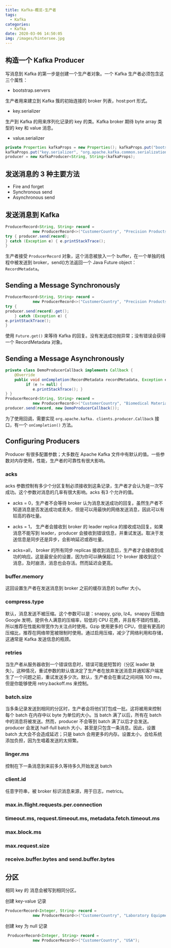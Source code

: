 ```yaml
---
title: Kafka-概览-生产者
tags:
  - Kafka
categories:
  - Kafka
date: 2020-03-06 14:50:05
img: /images/hintersee.jpg
---
```



<!-- more -->

## 构造一个 Kafka Producer

写消息到 Kafka 的第一步是创建一个生产者对象。一个 Kafka 生产者必须包含这三个属性：

* bootstrap.servers

生产者用来建立到 Kafka 簇的初始连接的 broker 列表，host:port 形式。

* key.serializer

生产到 Kafka 的用来序列化记录的 key 的类。Kafka broker 期待 byte array 类型的 key 和 value 消息。

* value.serializer

```Java
private Properties kafkaProps = new Properties(); kafkaProps.put("bootstrap.servers", "broker1:9092,broker2:9092");
kafkaProps.put("key.serializer", "org.apache.kafka.common.serialization.StringSerializer"); kafkaProps.put("value.serializer", "org.apache.kafka.common.serialization.StringSerializer"); 
producer = new KafkaProducer<String, String>(kafkaProps);
```

## 发送消息的 3 种主要方法

* Fire and forget
* Synchronous send
* Asynchronous send

## 发送消息到 Kafka

```Java
ProducerRecord<String, String> record =
            new ProducerRecord<>("CustomerCountry", "Precision Products","France");
try { producer.send(record);
} catch (Exception e) { e.printStackTrace();
}
```

生产者接受 `ProducerRecord` 对象，这个消息被放入一个 buffer，在一个单独的线程中被发送到 broker，send()方法返回一个 Java Future object：`RecordMetadata`。

## Sending a Message Synchronously

```Java
ProducerRecord<String, String> record =
            new ProducerRecord<>("CustomerCountry", "Precision Products", "France");
try {
producer.send(record).get();
    } catch (Exception e) {
e.printStackTrace();
}
```

使用 `Future.get()` 来等待 Kafka 的回复。没有发送成功抛异常；没有错误会获得一个 RecordMetadata 对象。

## Sending a Message Asynchronously

```Java
private class DemoProducerCallback implements Callback {
    @Override
    public void onCompletion(RecordMetadata recordMetadata, Exception e) {
         if (e != null) {
            e.printStackTrace(); }
} }
ProducerRecord<String, String> record =
            new ProducerRecord<>("CustomerCountry", "Biomedical Materials", "USA");
producer.send(record, new DemoProducerCallback());
```

为了使用回调，需要实现 `org.apache.kafka. clients.producer.Callback` 接口，有一个 `onCompletion()` 方法。

## Configuring Producers

Producer 有很多配置参数；大多数在 Apache Kafka 文件中有默认的值。一些参数对内存使用，性能，生产者的可靠性有很大影响。

### acks

acks 参数控制有多少个分区复制必须接收到这条记录，生产者才会认为是一次写成功。这个参数对消息的几率有很大影响。acks 有3 个允许的值。

* acks = 0，生产者不会等待 broker 认为消息发送成功的回复。虽然生产者不知道消息是否发送成功或丢失，但是可以用最快的网络发送消息，因此可以有较高的吞吐量。

* acks = 1， 生产者会接收到 broker 的 leader replica 的接收成功回复。如果消息不能写到 leader，producer 会接收到错误信息，并重试发送。取决于发送信息是同步还是异步，会影响延迟或吞吐量。

* acks=all， broker 的所有同步 replicas 接收到消息后，生产者才会接收到成功的响应。这是最安全的设置，因为你可以确保超过 1个 broker 接收到这个消息，及时崩溃，消息也会存活。然而延迟会更高。

### buffer.memory

这回设置生产者在发送消息到 broker 之前的缓存消息的 buffer 大小。

### compress.type

默认，消息发送不被压缩。这个参数可以是：snappy, gzip, lz4。snappy 压缩由 Google 发明，提供令人满意的压缩率，较低的 CPU 花费，并且有不错的性能，所以推荐在性能和带宽作为关注点时使用。Gzip 使用更多的 CPU，但是有更高的压缩比，推荐在网络带宽被限制时使用。通过启用压缩，减少了网络利用和存储，这通常是 Kafka 发送信息的瓶颈。

### retries

当生产者从服务器收到一个错误信息时，错误可能是短暂的（分区 leader 缺失）。这种情况，重试参数的默认值决定了生产者在放弃发送消息并通知客户端发生了一个问题之前，重试发送多少次。默认，生产者会在重试之间间隔 100 ms，但是你能够使用 retry.backoff.ms 来控制。

### batch.size

当多条记录发送到相同的分区时，生产者会将他们打包成一批。这将被用来控制 每个 batch 在内存中以 byte 为单位的大小。当 batch 满了以后，所有在 batch 中的消息将被发送。然而，producer 不会等到 batch 满了以后才会发送。producer 会发送
half-full batch 大小，甚至是只包含一条消息。因此，设置 batch 太大会不会造成延迟；只是 batch 会用更多的内存。设置太小，会给系统添加负担，因为生唱着发送的太频繁。

### linger.ms

控制在下一条消息到来前多久等待多久开始发送 batch

### client.id

任意字符串，被 broker 标识消息来源，用于日志，metrics。

### max.in.flight.requests.per.connection

### timeout.ms, request.timeout.ms, metadata.fetch.timeout.ms

### max.block.ms

### max.request.size

### receive.buffer.bytes and send.buffer.bytes

## 分区

相同 key 的 消息会被写到相同分区。

创建 key-value 记录

```Java
ProducerRecord<Integer, String> record =
            new ProducerRecord<>("CustomerCountry", "Laboratory Equipment", "USA");
```

创建 key 为 null 记录

```Java
 ProducerRecord<Integer, String> record =
            new ProducerRecord<>("CustomerCountry", "USA");

```